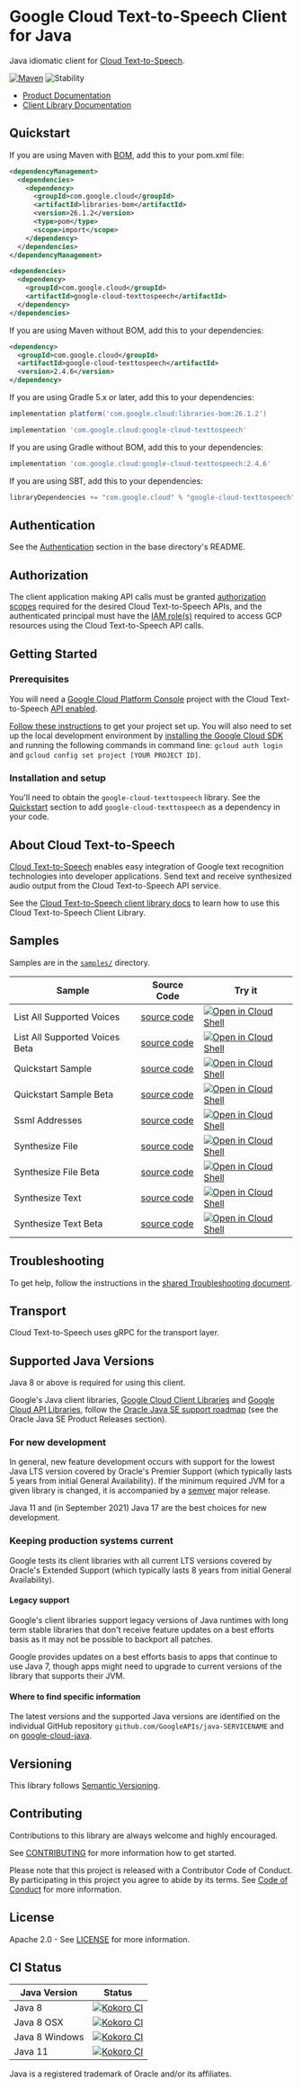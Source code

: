 # Google Cloud Text-to-Speech Client for Java

Java idiomatic client for [Cloud Text-to-Speech][product-docs].

[![Maven][maven-version-image]][maven-version-link]
![Stability][stability-image]

- [Product Documentation][product-docs]
- [Client Library Documentation][javadocs]


## Quickstart

If you are using Maven with [BOM][libraries-bom], add this to your pom.xml file:

```xml
<dependencyManagement>
  <dependencies>
    <dependency>
      <groupId>com.google.cloud</groupId>
      <artifactId>libraries-bom</artifactId>
      <version>26.1.2</version>
      <type>pom</type>
      <scope>import</scope>
    </dependency>
  </dependencies>
</dependencyManagement>

<dependencies>
  <dependency>
    <groupId>com.google.cloud</groupId>
    <artifactId>google-cloud-texttospeech</artifactId>
  </dependency>
</dependencies>

```

If you are using Maven without BOM, add this to your dependencies:


```xml
<dependency>
  <groupId>com.google.cloud</groupId>
  <artifactId>google-cloud-texttospeech</artifactId>
  <version>2.4.6</version>
</dependency>

```

If you are using Gradle 5.x or later, add this to your dependencies:

```Groovy
implementation platform('com.google.cloud:libraries-bom:26.1.2')

implementation 'com.google.cloud:google-cloud-texttospeech'
```
If you are using Gradle without BOM, add this to your dependencies:

```Groovy
implementation 'com.google.cloud:google-cloud-texttospeech:2.4.6'
```

If you are using SBT, add this to your dependencies:

```Scala
libraryDependencies += "com.google.cloud" % "google-cloud-texttospeech" % "2.4.6"
```

## Authentication

See the [Authentication][authentication] section in the base directory's README.

## Authorization

The client application making API calls must be granted [authorization scopes][auth-scopes] required for the desired Cloud Text-to-Speech APIs, and the authenticated principal must have the [IAM role(s)][predefined-iam-roles] required to access GCP resources using the Cloud Text-to-Speech API calls.

## Getting Started

### Prerequisites

You will need a [Google Cloud Platform Console][developer-console] project with the Cloud Text-to-Speech [API enabled][enable-api].

[Follow these instructions][create-project] to get your project set up. You will also need to set up the local development environment by
[installing the Google Cloud SDK][cloud-sdk] and running the following commands in command line:
`gcloud auth login` and `gcloud config set project [YOUR PROJECT ID]`.

### Installation and setup

You'll need to obtain the `google-cloud-texttospeech` library.  See the [Quickstart](#quickstart) section
to add `google-cloud-texttospeech` as a dependency in your code.

## About Cloud Text-to-Speech


[Cloud Text-to-Speech][product-docs] enables easy integration of Google text recognition technologies into developer applications. Send text and receive synthesized audio output from the Cloud Text-to-Speech API service.

See the [Cloud Text-to-Speech client library docs][javadocs] to learn how to
use this Cloud Text-to-Speech Client Library.





## Samples

Samples are in the [`samples/`](https://github.com/googleapis/java-texttospeech/tree/main/samples) directory.

| Sample                      | Source Code                       | Try it |
| --------------------------- | --------------------------------- | ------ |
| List All Supported Voices | [source code](https://github.com/googleapis/java-texttospeech/blob/main/samples/snippets/src/main/java/com/example/texttospeech/ListAllSupportedVoices.java) | [![Open in Cloud Shell][shell_img]](https://console.cloud.google.com/cloudshell/open?git_repo=https://github.com/googleapis/java-texttospeech&page=editor&open_in_editor=samples/snippets/src/main/java/com/example/texttospeech/ListAllSupportedVoices.java) |
| List All Supported Voices Beta | [source code](https://github.com/googleapis/java-texttospeech/blob/main/samples/snippets/src/main/java/com/example/texttospeech/ListAllSupportedVoicesBeta.java) | [![Open in Cloud Shell][shell_img]](https://console.cloud.google.com/cloudshell/open?git_repo=https://github.com/googleapis/java-texttospeech&page=editor&open_in_editor=samples/snippets/src/main/java/com/example/texttospeech/ListAllSupportedVoicesBeta.java) |
| Quickstart Sample | [source code](https://github.com/googleapis/java-texttospeech/blob/main/samples/snippets/src/main/java/com/example/texttospeech/QuickstartSample.java) | [![Open in Cloud Shell][shell_img]](https://console.cloud.google.com/cloudshell/open?git_repo=https://github.com/googleapis/java-texttospeech&page=editor&open_in_editor=samples/snippets/src/main/java/com/example/texttospeech/QuickstartSample.java) |
| Quickstart Sample Beta | [source code](https://github.com/googleapis/java-texttospeech/blob/main/samples/snippets/src/main/java/com/example/texttospeech/QuickstartSampleBeta.java) | [![Open in Cloud Shell][shell_img]](https://console.cloud.google.com/cloudshell/open?git_repo=https://github.com/googleapis/java-texttospeech&page=editor&open_in_editor=samples/snippets/src/main/java/com/example/texttospeech/QuickstartSampleBeta.java) |
| Ssml Addresses | [source code](https://github.com/googleapis/java-texttospeech/blob/main/samples/snippets/src/main/java/com/example/texttospeech/SsmlAddresses.java) | [![Open in Cloud Shell][shell_img]](https://console.cloud.google.com/cloudshell/open?git_repo=https://github.com/googleapis/java-texttospeech&page=editor&open_in_editor=samples/snippets/src/main/java/com/example/texttospeech/SsmlAddresses.java) |
| Synthesize File | [source code](https://github.com/googleapis/java-texttospeech/blob/main/samples/snippets/src/main/java/com/example/texttospeech/SynthesizeFile.java) | [![Open in Cloud Shell][shell_img]](https://console.cloud.google.com/cloudshell/open?git_repo=https://github.com/googleapis/java-texttospeech&page=editor&open_in_editor=samples/snippets/src/main/java/com/example/texttospeech/SynthesizeFile.java) |
| Synthesize File Beta | [source code](https://github.com/googleapis/java-texttospeech/blob/main/samples/snippets/src/main/java/com/example/texttospeech/SynthesizeFileBeta.java) | [![Open in Cloud Shell][shell_img]](https://console.cloud.google.com/cloudshell/open?git_repo=https://github.com/googleapis/java-texttospeech&page=editor&open_in_editor=samples/snippets/src/main/java/com/example/texttospeech/SynthesizeFileBeta.java) |
| Synthesize Text | [source code](https://github.com/googleapis/java-texttospeech/blob/main/samples/snippets/src/main/java/com/example/texttospeech/SynthesizeText.java) | [![Open in Cloud Shell][shell_img]](https://console.cloud.google.com/cloudshell/open?git_repo=https://github.com/googleapis/java-texttospeech&page=editor&open_in_editor=samples/snippets/src/main/java/com/example/texttospeech/SynthesizeText.java) |
| Synthesize Text Beta | [source code](https://github.com/googleapis/java-texttospeech/blob/main/samples/snippets/src/main/java/com/example/texttospeech/SynthesizeTextBeta.java) | [![Open in Cloud Shell][shell_img]](https://console.cloud.google.com/cloudshell/open?git_repo=https://github.com/googleapis/java-texttospeech&page=editor&open_in_editor=samples/snippets/src/main/java/com/example/texttospeech/SynthesizeTextBeta.java) |



## Troubleshooting

To get help, follow the instructions in the [shared Troubleshooting document][troubleshooting].

## Transport

Cloud Text-to-Speech uses gRPC for the transport layer.

## Supported Java Versions

Java 8 or above is required for using this client.

Google's Java client libraries,
[Google Cloud Client Libraries][cloudlibs]
and
[Google Cloud API Libraries][apilibs],
follow the
[Oracle Java SE support roadmap][oracle]
(see the Oracle Java SE Product Releases section).

### For new development

In general, new feature development occurs with support for the lowest Java
LTS version covered by  Oracle's Premier Support (which typically lasts 5 years
from initial General Availability). If the minimum required JVM for a given
library is changed, it is accompanied by a [semver][semver] major release.

Java 11 and (in September 2021) Java 17 are the best choices for new
development.

### Keeping production systems current

Google tests its client libraries with all current LTS versions covered by
Oracle's Extended Support (which typically lasts 8 years from initial
General Availability).

#### Legacy support

Google's client libraries support legacy versions of Java runtimes with long
term stable libraries that don't receive feature updates on a best efforts basis
as it may not be possible to backport all patches.

Google provides updates on a best efforts basis to apps that continue to use
Java 7, though apps might need to upgrade to current versions of the library
that supports their JVM.

#### Where to find specific information

The latest versions and the supported Java versions are identified on
the individual GitHub repository `github.com/GoogleAPIs/java-SERVICENAME`
and on [google-cloud-java][g-c-j].

## Versioning


This library follows [Semantic Versioning](http://semver.org/).



## Contributing


Contributions to this library are always welcome and highly encouraged.

See [CONTRIBUTING][contributing] for more information how to get started.

Please note that this project is released with a Contributor Code of Conduct. By participating in
this project you agree to abide by its terms. See [Code of Conduct][code-of-conduct] for more
information.


## License

Apache 2.0 - See [LICENSE][license] for more information.

## CI Status

Java Version | Status
------------ | ------
Java 8 | [![Kokoro CI][kokoro-badge-image-2]][kokoro-badge-link-2]
Java 8 OSX | [![Kokoro CI][kokoro-badge-image-3]][kokoro-badge-link-3]
Java 8 Windows | [![Kokoro CI][kokoro-badge-image-4]][kokoro-badge-link-4]
Java 11 | [![Kokoro CI][kokoro-badge-image-5]][kokoro-badge-link-5]

Java is a registered trademark of Oracle and/or its affiliates.

[product-docs]: https://cloud.google.com/text-to-speech
[javadocs]: https://cloud.google.com/java/docs/reference/google-cloud-texttospeech/latest/history
[kokoro-badge-image-1]: http://storage.googleapis.com/cloud-devrel-public/java/badges/java-texttospeech/java7.svg
[kokoro-badge-link-1]: http://storage.googleapis.com/cloud-devrel-public/java/badges/java-texttospeech/java7.html
[kokoro-badge-image-2]: http://storage.googleapis.com/cloud-devrel-public/java/badges/java-texttospeech/java8.svg
[kokoro-badge-link-2]: http://storage.googleapis.com/cloud-devrel-public/java/badges/java-texttospeech/java8.html
[kokoro-badge-image-3]: http://storage.googleapis.com/cloud-devrel-public/java/badges/java-texttospeech/java8-osx.svg
[kokoro-badge-link-3]: http://storage.googleapis.com/cloud-devrel-public/java/badges/java-texttospeech/java8-osx.html
[kokoro-badge-image-4]: http://storage.googleapis.com/cloud-devrel-public/java/badges/java-texttospeech/java8-win.svg
[kokoro-badge-link-4]: http://storage.googleapis.com/cloud-devrel-public/java/badges/java-texttospeech/java8-win.html
[kokoro-badge-image-5]: http://storage.googleapis.com/cloud-devrel-public/java/badges/java-texttospeech/java11.svg
[kokoro-badge-link-5]: http://storage.googleapis.com/cloud-devrel-public/java/badges/java-texttospeech/java11.html
[stability-image]: https://img.shields.io/badge/stability-stable-green
[maven-version-image]: https://img.shields.io/maven-central/v/com.google.cloud/google-cloud-texttospeech.svg
[maven-version-link]: https://search.maven.org/search?q=g:com.google.cloud%20AND%20a:google-cloud-texttospeech&core=gav
[authentication]: https://github.com/googleapis/google-cloud-java#authentication
[auth-scopes]: https://developers.google.com/identity/protocols/oauth2/scopes
[predefined-iam-roles]: https://cloud.google.com/iam/docs/understanding-roles#predefined_roles
[iam-policy]: https://cloud.google.com/iam/docs/overview#cloud-iam-policy
[developer-console]: https://console.developers.google.com/
[create-project]: https://cloud.google.com/resource-manager/docs/creating-managing-projects
[cloud-sdk]: https://cloud.google.com/sdk/
[troubleshooting]: https://github.com/googleapis/google-cloud-common/blob/main/troubleshooting/readme.md#troubleshooting
[contributing]: https://github.com/googleapis/java-texttospeech/blob/main/CONTRIBUTING.md
[code-of-conduct]: https://github.com/googleapis/java-texttospeech/blob/main/CODE_OF_CONDUCT.md#contributor-code-of-conduct
[license]: https://github.com/googleapis/java-texttospeech/blob/main/LICENSE

[enable-api]: https://console.cloud.google.com/flows/enableapi?apiid=texttospeech.googleapis.com
[libraries-bom]: https://github.com/GoogleCloudPlatform/cloud-opensource-java/wiki/The-Google-Cloud-Platform-Libraries-BOM
[shell_img]: https://gstatic.com/cloudssh/images/open-btn.png

[semver]: https://semver.org/
[cloudlibs]: https://cloud.google.com/apis/docs/client-libraries-explained
[apilibs]: https://cloud.google.com/apis/docs/client-libraries-explained#google_api_client_libraries
[oracle]: https://www.oracle.com/java/technologies/java-se-support-roadmap.html
[g-c-j]: http://github.com/googleapis/google-cloud-java

